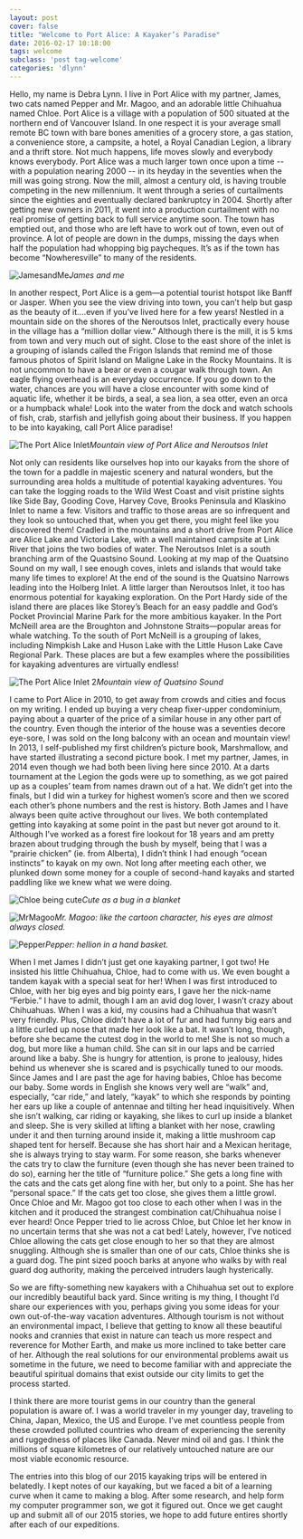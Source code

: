 ```yaml
---
layout: post
cover: false
title: "Welcome to Port Alice: A Kayaker’s Paradise"
date: 2016-02-17 10:18:00
tags: welcome
subclass: 'post tag-welcome'
categories: 'dlynn'
---
```


Hello, my name is Debra Lynn.  I live in Port Alice with my partner, James, two cats named Pepper and Mr. Magoo, and an adorable little Chihuahua named Chloe.  Port Alice is a village with a population of 500 situated at the northern end of Vancouver Island.   In one respect it is your average small remote BC town with bare bones amenities of a grocery store, a gas station, a convenience store, a campsite, a hotel, a Royal Canadian Legion, a library and a thrift store.  Not much happens, life moves slowly and everybody knows everybody.  Port Alice was a much larger town once upon a time -- with a population nearing 2000 -- in its heyday in the seventies when the mill was going strong.  Now the mill, almost a century old, is having trouble competing in the new millennium.  It went through a series of curtailments since the eighties and eventually declared bankruptcy in 2004.  Shortly after getting new owners in 2011, it went into a production curtailment with no real promise of getting back to full service anytime soon.  The town has emptied out, and those who are left have to work out of town, even out of province.  A lot of people are down in the dumps, missing the days when half the population had whopping big paycheques.  It’s as if the town has become “Nowheresville” to many of the residents.

![JamesandMe](/assets/images/post1-welcome/debnjames.jpg)*James and me*

In another respect, Port Alice is a gem—a potential tourist hotspot like Banff or Jasper.  When you see the view driving into town, you can’t help but gasp as the beauty of it….even if you’ve lived here for a few years!  Nestled in a mountain side on the shores of the Neroutsos Inlet, practically every house in the village has a “million dollar view.”  Although there is the mill, it is 5 kms from town and very much out of sight.  Close to the east shore of the inlet is a grouping of islands called the Frigon Islands that remind me of those famous photos of Spirit Island on Maligne Lake in the Rocky Mountains.  It is not uncommon to have a bear or even a cougar walk through town.  An eagle flying overhead is an everyday occurrence.  If you go down to the water, chances are you will have a close encounter with some kind of aquatic life, whether it be birds, a seal, a sea lion, a sea otter, even an orca or a humpback whale!  Look into the water from the dock and watch schools of fish, crab, starfish and jellyfish going about their business.  If you happen to be into kayaking, call Port Alice paradise!   

![The Port Alice Inlet](/assets/images/post1-welcome/portaliceinlet.jpg)*Mountain view of Port Alice and Neroutsos Inlet*

Not only can residents like ourselves hop into our kayaks from the shore of the town for a paddle in majestic scenery and natural wonders, but the surrounding area holds a multitude of potential kayaking adventures.  You can take the logging roads to the Wild West Coast and visit pristine sights like Side Bay, Gooding Cove, Harvey Cove, Brooks Peninsula and Klaskino Inlet to name a few. Visitors and traffic to those areas are so infrequent and they look so untouched that, when you get there, you might feel like you discovered them!  Cradled in the mountains and a short drive from Port Alice are Alice Lake and Victoria Lake, with a well maintained campsite at Link River that joins the two bodies of water.  The Neroutsos Inlet is a south branching arm of the Quastsino Sound.  Looking at my map of the Quatsino Sound on my wall, I see enough coves, inlets and islands that would take many life times to explore!  At the end of the sound is the Quatsino Narrows leading into the Holberg Inlet.  A little larger than Neroutsos Inlet, it too has enormous potential for kayaking exploration.  On the Port Hardy side of the island there are places like Storey’s Beach for an easy paddle and God’s Pocket Provincial Marine Park for the more ambitious kayaker.  In the Port McNeill area are the Broughton and Johnstone Straits—popular areas for whale watching.  To the south of Port McNeill is a grouping of lakes, including Nimpkish Lake and Huson Lake with the Little Huson Lake Cave Regional Park.  These places are but a few examples where the possibilities for kayaking adventures are virtually endless!

![The Port Alice Inlet 2](/assets/images/cover2.jpg)*Mountain view of Quatsino Sound*      

I came to Port Alice in 2010, to get away from crowds and cities and focus on my writing.  I ended up buying a very cheap fixer-upper condominium, paying about a quarter of the price of a similar house in any other part of the country.   Even though the interior of the house was a seventies decore eye-sore, I was sold on the long balcony with an ocean and mountain view!   In 2013, I self-published my first children’s picture book, Marshmallow, and have started illustrating a second picture book.  I met my partner, James, in 2014 even though we had both been living here since 2010.  At a darts tournament at the Legion the gods were up to something, as we got paired up as a couples’ team from names drawn out of a hat.  We didn’t get into the finals, but I did win a turkey for highest women’s score and then we scored each other’s phone numbers and the rest is history.  Both James and I have always been quite active throughout our lives.  We both contemplated getting into kayaking at some point in the past but never got around to it.  Although I’ve worked as a forest fire lookout for 18 years and am pretty brazen about trudging through the bush by myself, being that I was a “prairie chicken” (ie. from Alberta), I didn’t think I had enough “ocean instincts” to kayak on my own.  Not long after meeting each other, we plunked down some money for a couple of second-hand kayaks and started paddling like we knew what we were doing.  

![Chloe being cute](/assets/images/post1-welcome/chloeinbed.jpg)*Cute as a bug in a blanket*

![MrMagoo](/assets/images/post1-welcome/magoo.jpg)*Mr. Magoo: like the cartoon character, his eyes are almost always closed.*

![Pepper](/assets/images/post1-welcome/pepper.jpg)*Pepper: hellion in a hand basket.*

When I met James I didn’t just get one kayaking partner, I got two!  He insisted his little Chihuahua, Chloe, had to come with us.  We even bought a tandem kayak with a special seat for her!  When I was first introduced to Chloe, with her big eyes and big pointy ears, I gave her the nick-name “Ferbie.”  I have to admit, though I am an avid dog lover, I wasn’t crazy about Chihuahuas.  When I was a kid, my cousins had a Chihuahua that wasn’t very friendly.  Plus, Chloe didn’t have a lot of fur and had funny big ears and a little curled up nose that made her look like a bat.  It wasn’t long, though, before she became the cutest dog in the world to me!  She is not so much a dog, but more like a human child.  She can sit in our laps and be carried around like a baby.  She is hungry for attention, is prone to jealousy, hides behind us whenever she is scared and is psychically tuned to our moods.  Since James and I are past the age for having babies, Chloe has become our baby.  Some words in English she knows very well are “walk” and, especially, “car ride,”  and lately, “kayak” to which she responds by pointing her ears up like a couple of antennae and tilting her head inquisitively.  When she isn’t walking, car riding or kayaking, she likes to curl up inside a blanket and sleep.  She is very skilled at lifting a blanket with her nose, crawling under it and then turning around inside it, making a little mushroom cap shaped tent for herself.  Because she has short hair and a Mexican heritage, she is always trying to stay warm.  For some reason, she barks whenever the cats try to claw the furniture (even though she has never been trained to do so), earning her the title of “furniture police.”  She gets a long fine with the cats and the cats get along fine with her, but only to a point.  She has her “personal space.”  If the cats get too close, she gives them a little growl.  Once Chloe and Mr. Magoo got too close to each other when I was in the kitchen and it produced the strangest combination cat/Chihuahua noise I ever heard!  Once Pepper tried to lie across Chloe, but Chloe let her know in no uncertain terms that she was not a cat bed!  Lately, however, I’ve noticed Chloe allowing the cats get close enough to her so that they are almost snuggling.  Although she is smaller than one of our cats, Chloe thinks she is a guard dog.  The pint sized pooch barks at anyone who walks by with real guard dog authority, making the perceived intruders laugh hysterically.  

So we are fifty-something new kayakers with a Chihuahua set out to explore our incredibly beautiful back yard.  Since writing is my thing, I thought I’d share our experiences with you, perhaps giving you some ideas for your own out-of-the-way vacation adventures.  Although tourism is not without an environmental impact, I believe that getting to know all these beautiful nooks and crannies that exist in nature can teach us more respect and reverence for Mother Earth, and make us more inclined to take better care of her.  Although the real solutions for our environmental problems await us sometime in the future, we need to become familiar with and appreciate the beautiful spiritual domains that exist outside our city limits to get the process started.  

I think there are more tourist gems in our country than the general population is aware of.  I was a world traveler in my younger day, traveling to China, Japan, Mexico, the US and Europe.  I’ve met countless people from these crowded polluted countries who dream of experiencing the serenity and ruggedness of places like Canada.  Never mind oil and gas.  I think the millions of square kilometres of our relatively untouched nature are our most viable economic resource.   

The entries into this blog of our 2015 kayaking trips will be entered in belatedly.  I kept notes of our kayaking, but we faced a bit of a learning curve when it came to making a blog.  After some research, and help form my computer programmer son, we got it figured out.  Once we get caught up and submit all of our 2015 stories, we hope to add future entires shortly after each of our expeditions.  
